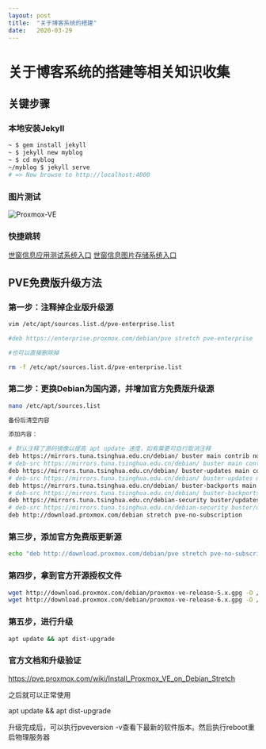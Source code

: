 ```yaml
---
layout: post
title:  "关于博客系统的搭建"
date:   2020-03-29
---
```


# 关于博客系统的搭建等相关知识收集

## 关键步骤

### 本地安装Jekyll

```bash
~ $ gem install jekyll
~ $ jekyll new myblog
~ $ cd myblog
~/myblog $ jekyll serve
# => Now browse to http://localhost:4000
```

### 图片测试

![Proxmox-VE](https://pve.proxmox.com/mediawiki/images/thumb/f/f9/Proxmox-VE-5-4-Cluster-Summary.png/600px-Proxmox-VE-5-4-Cluster-Summary.png)

### 快捷跳转

[世窗信息应用测试系统入口](https://worldeyes.cn)
[世窗信息图片存储系统入口](http://images.worldeyes.cn)

## PVE免费版升级方法

### 第一步：注释掉企业版升级源

```bash
vim /etc/apt/sources.list.d/pve-enterprise.list

#deb https://enterprise.proxmox.com/debian/pve stretch pve-enterprise

#也可以直接删除掉

rm -f /etc/apt/sources.list.d/pve-enterprise.list

``` 

### 第二步：更换Debian为国内源，并增加官方免费版升级源

```bash
nano /etc/apt/sources.list

备份后清空内容

添加内容：

# 默认注释了源码镜像以提高 apt update 速度，如有需要可自行取消注释
deb https://mirrors.tuna.tsinghua.edu.cn/debian/ buster main contrib non-free
# deb-src https://mirrors.tuna.tsinghua.edu.cn/debian/ buster main contrib non-free
deb https://mirrors.tuna.tsinghua.edu.cn/debian/ buster-updates main contrib non-free
# deb-src https://mirrors.tuna.tsinghua.edu.cn/debian/ buster-updates main contrib non-free
deb https://mirrors.tuna.tsinghua.edu.cn/debian/ buster-backports main contrib non-free
# deb-src https://mirrors.tuna.tsinghua.edu.cn/debian/ buster-backports main contrib non-free
deb https://mirrors.tuna.tsinghua.edu.cn/debian-security buster/updates main contrib non-free
# deb-src https://mirrors.tuna.tsinghua.edu.cn/debian-security buster/updates main contrib non-free
deb http://download.proxmox.com/debian stretch pve-no-subscription

```

### 第三步，添加官方免费版更新源

```bash
echo "deb http://download.proxmox.com/debian/pve stretch pve-no-subscription" > /etc/apt/sources.list.d/pve-install-repo.list
```

### 第四步，拿到官方开源授权文件

```bash
wget http://download.proxmox.com/debian/proxmox-ve-release-5.x.gpg -O /etc/apt/trusted.gpg.d/proxmox-ve-release-5.x.gpg
wget http://download.proxmox.com/debian/proxmox-ve-release-6.x.gpg -O /etc/apt/trusted.gpg.d/proxmox-ve-release-6.x.gpg
```
 
### 第五步，进行升级

```bash
apt update && apt dist-upgrade
```
 

### 官方文档和升级验证

https://pve.proxmox.com/wiki/Install_Proxmox_VE_on_Debian_Stretch

之后就可以正常使用

apt update && apt dist-upgrade

升级完成后，可以执行pveversion -v查看下最新的软件版本。然后执行reboot重启物理服务器